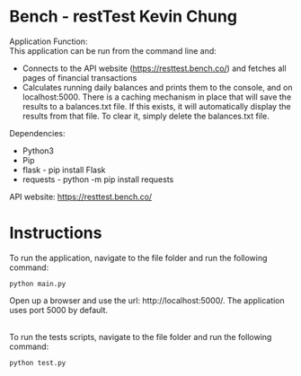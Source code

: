 # Bench - restTest Kevin Chung 

Application Function:<br />
This application can be run from the command line and:
- Connects to the API website (https://resttest.bench.co/) and fetches all pages of financial transactions
- Calculates running daily balances and prints them to the console, and on localhost:5000. There is a caching mechanism in place that will save the results to a balances.txt file. If this exists, it will automatically display the results from that file. To clear it, simply delete the balances.txt file.<br />

Dependencies: <br />
- Python3 
- Pip
- flask  - pip install Flask <br />
- requests  - python -m pip install requests <br />

API website:  https://resttest.bench.co/ 

# Instructions
To run the application, navigate to the file folder and run the following command:
```
python main.py
```
Open up a browser and use the url: http://localhost:5000/. The application uses port 5000 by default. <br /><br />


To run the tests scripts, navigate to the file folder and run the following command:
```
python test.py
```

